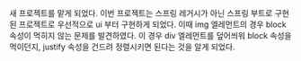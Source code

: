새 프로젝트를 맡게 되었다.
이번 프로젝트는 스프링 레거시가 아닌 스프링 부트로 구현된 프로젝트로 우선적으로 ui 부터 구현하게 되었다.
이때 img 엘레먼트의 경우 block 속성이 먹히지 않는 문제를 발견하였다.
이 경우 div 엘레먼트를 덮어씌워 block 속성을 먹이던지, justify 속성을 건드려 정렬시키면 된다는 것을 알게 되었다.

